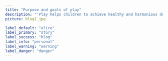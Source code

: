 ```yaml
---
title: "Purpose and goals of play"
description: "'Play helps children to achieve healthy and harmonious development. Especially in social and emotional development. It helps children establish their character while making responsible decisions and understanding differences between themselves and others. Children recognize and manage their emotions while they play with others. They learn how to show empathy and how to maintain positive relationships through play."
picture: blog1.jpg

label_default: "alice" 
label_primary: "story"
label_success: "blog"
label_info: "personal"
label_warning: "warning"
label_danger: "danger"
---
```

